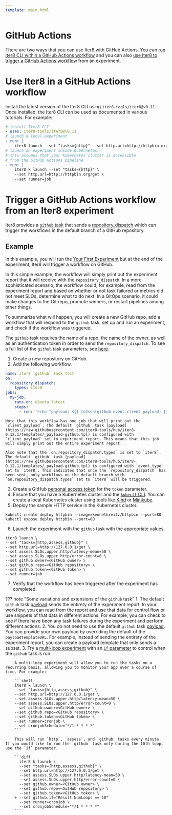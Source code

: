 ```yaml
---
template: main.html
---
```


# GitHub Actions

There are two ways that you can use Iter8 with GitHub Actions. You can [run Iter8 CLI within a GitHub Actions workflow](#use-iter8-in-a-github-actions-workflow) and you can also [use Iter8 to trigger a GitHub Actions workflow](#use-iter8-to-trigger-a-github-actions-workflow) from an experiment.

# Use Iter8 in a GitHub Actions workflow

Install the latest version of the Iter8 CLI using `iter8-tools/iter8@v0.11`. Once installed, the Iter8 CLI can be used as documented in various tutorials. For example:

```yaml linenums="1"
# install Iter8 CLI
- uses: iter8-tools/iter8@v0.11
# launch a local experiment
- run: |
    iter8 launch --set "tasks={http}" --set http.url=http://httpbin.org/get
# launch an experiment inside Kubernetes;
# this assumes that your Kubernetes cluster is accessible 
# from the GitHub Actions pipeline
- run: |
    iter8 k launch --set "tasks={http}" \
    --set http.url=http://httpbin.org/get \
    --set runner=job
```

# Trigger a GitHub Actions workflow from an Iter8 experiment

Iter8 provides a [`github` task](../..user-guide/tasks/github) that sends a [repository_dispatch](https://docs.github.com/en/developers/webhooks-and-events/webhooks/webhook-events-and-payloads#repository_dispatch) which can trigger the workflows in the default branch of a GitHub repository.

## Example

In this example, you will run the [Your First Experiment](../../getting-started/your-first-experiment.md) but at the end of the experiment, Iter8 will trigger a workflow on GitHub.

In this simple example, the workflow will simply print out the experiment report that it will receive with the `repository_dispatch`. In a more sophisticated scenario, the workflow could, for example, read from the experiment report and based on whether or not task failured or metrics did not meet SLOs, determine what to do next. In a GitOps scenario, it could make changes to the Git repo, promote winners, or restart pipelines among other things.

To summarize what will happen, you will create a new GitHub repo, add a workflow that will respond to the `github` task, set up and run an experiment, and check if the workflow was triggered.

The `github` task requires the name of a repo, the name of the owner, as well as an authentication token in order to send the `repository_dispatch`. To see a full list of the `github` task parameters, see [here](../../user-guide/tasks/github.md#parameters).

1. Create a new repository on GitHub.
2. Add the following workflow.
```yaml
name: iter8 `github` task test
on:
  repository_dispatch:
    types: iter8
jobs:
  my-job:
    runs-on: ubuntu-latest
    steps:
      - run: 'echo "payload: ${{ toJson(github.event.client_payload) }}"'
```

    Note that this workflow has one job that will print out the `client_payload`. The default `github` task [payload](https://raw.githubusercontent.com/iter8-tools/hub/iter8-0.12.1/templates/_payload-github.tpl) is configured with `client_payload` set to experiment report. This means that this job will simply print out the entire experiment report.

    Also note that the `on.repository_dispatch.types` is set to `iter8`. The default `github` task [payload](https://raw.githubusercontent.com/iter8-tools/hub/iter8-0.12.1/templates/_payload-github.tpl) is configured with `event_type` set to `iter8`. This indicates that once the `repository_dispatch` has been sent, only workflows on the default branch with `on.repository_dispatch.types` set to `iter8` will be triggered.

3. Create a GitHub [personal access token](https://docs.github.com/en/authentication/keeping-your-account-and-data-secure/creating-a-personal-access-token) for the `token` parameter.
4. Ensure that you have a Kubernetes cluster and the [`kubectl` CLI](https://kubernetes.io/docs/reference/kubectl/). You can create a local Kubernetes cluster using tools like [Kind](https://kind.sigs.k8s.io/) or [Minikube](https://minikube.sigs.k8s.io/docs/).
5. Deploy the sample HTTP service in the Kubernetes cluster.
```shell
kubectl create deploy httpbin --image=kennethreitz/httpbin --port=80
kubectl expose deploy httpbin --port=80
```
6. Launch the experiment with the `github` task with the appropriate values.
```shell
iter8 launch \
--set "tasks={http,assess,github}" \
--set http.url=http://127.0.0.1/get \
--set assess.SLOs.upper.http/latency-mean=50 \
--set assess.SLOs.upper.http/error-count=0 \
--set github.owner=<GitHub owner> \
--set github.repo=<GitHub repository> \
--set github.token=<GitHub token> \
--set runner=job
```
7. Verify that the workflow has been triggered after the experiment has completed.

??? note "Some variations and extensions of the `github` task"
    1. The default `github` task [payload](https://raw.githubusercontent.com/iter8-tools/iter8/v0.11.10/charts/iter8/templates/_payload-github.tpl) sends the entirety of the experiment report. In your workflow, you can read from the report and use that data for control flow or use snippets of that data in different actions. For example, you can check to see if there have been any task failures during the experiment and perform different actions.
    2. You do not need to use the default `github` task [payload](https://raw.githubusercontent.com/iter8-tools/iter8/v0.11.10/charts/iter8/templates/_payload-github.tpl). You can provide your own payload by overriding the default of the `payloadTemplateURL`. For example, instead of sending the entirety of the experiment report, you can create a payload template that only sends a subset.
    3. Try a [multi-loop experiment](../../getting-started/concepts.md#runner) with an [`if` parameter](../../user-guide/tasks/github.md#if-parameter) to control when the `github` task is run. 
    
        A multi-loop experiment will allow you to run the tasks on a recurring basis, allowing you to monitor your app over a course of time. For example:

        ```shell
        iter8 k launch \
        --set "tasks={http,assess,github}" \
        --set http.url=http://127.0.0.1/get \
        --set assess.SLOs.upper.http/latency-mean=50 \
        --set assess.SLOs.upper.http/error-count=0 \
        --set github.owner=<GitHub owner> \
        --set github.repo=<GitHub repository> \
        --set github.token=<GitHub token> \
        --set runner=cronjob \
        --set cronjobSchedule="*/1 * * * *"
        ```

        This will run `http`, `assess`, and `github` tasks every minute. If you would like to run the `github` task only during the 10th loop, use the `if` parameter.

        ```diff
          iter8 k launch \
          --set "tasks={http,assess,github}" \
          --set http.url=http://127.0.0.1/get \
          --set assess.SLOs.upper.http/latency-mean=50 \
          --set assess.SLOs.upper.http/error-count=0 \
          --set github.owner=<GitHub owner> \
          --set github.repo=<GitHub repository> \
          --set github.token=<GitHub token> \
        + --set github.if="Result.NumLoops == 10"
          --set runner=cronjob \
          --set cronjobSchedule="*/1 * * * *"
        ```
